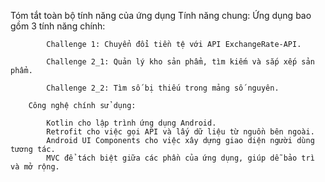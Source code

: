 Tóm tắt toàn bộ tính năng của ứng dụng
    Tính năng chung:
        Ứng dụng bao gồm 3 tính năng chính:
        
            Challenge 1: Chuyển đổi tiền tệ với API ExchangeRate-API.
            
            Challenge 2_1: Quản lý kho sản phẩm, tìm kiếm và sắp xếp sản phẩm.
            
            Challenge 2_2: Tìm số bị thiếu trong mảng số nguyên.
            
        Công nghệ chính sử dụng:
            
            Kotlin cho lập trình ứng dụng Android.
            Retrofit cho việc gọi API và lấy dữ liệu từ nguồn bên ngoài.
            Android UI Components cho việc xây dựng giao diện người dùng tương tác.
            MVC để tách biệt giữa các phần của ứng dụng, giúp dễ bảo trì và mở rộng.
